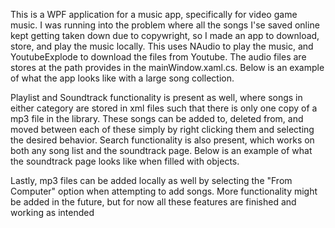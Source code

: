 This is a WPF application for a music app, specifically for video game music. I was running into the problem where all the songs I'se saved online kept getting taken down due to copywright, so I made an app to download, store, and play the music locally. This uses NAudio to play the music, and YoutubeExplode to download the files from Youtube. The audio files are stores at the path provides in the mainWindow.xaml.cs. Below is an example of what the app looks like with a large song collection.

Playlist and Soundtrack functionality is present as well, where songs in either category are stored in xml files such that there is only one copy of a mp3 file in the library. These songs can be added to, deleted from, and moved between each of these simply by right clicking them and selecting the desired behavior. Search functionality is also present, which works on both any song list and the soundtrack page. Below is an example of what the soundtrack page looks like when filled with objects.

Lastly, mp3 files can be added locally as well by selecting the "From Computer" option when attempting to add songs. More functionality might be added in the future, but for now all these features are finished and working as intended
